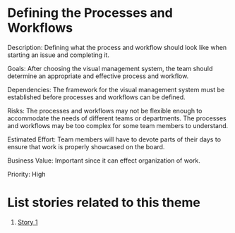 # Defining the Processes and Workflows

Description: Defining what the process and workflow should look like when starting an issue and completing it. 

Goals: After choosing the visual management system, the team should determine an appropriate and effective process and workflow.

Dependencies: 
The framework for the visual management system must be established before processes and workflows can be defined.

Risks: 
The processes and workflows may not be flexible enough to accommodate the needs of different teams or departments.
The processes and workflows may be too complex for some team members to understand.

Estimated Effort: Team members will have to devote parts of their days to ensure that work is properly showcased on the board.

Business Value: Important since it can effect organization of work.

Priority: High

# List stories related to this theme
1. [Story 1](https://github.com/samaraaugust/mywebclass-agile-docs/blob/main/documentation/theme_1/initiatives/initiatives_1/Epics/Stories/story_2.md)
